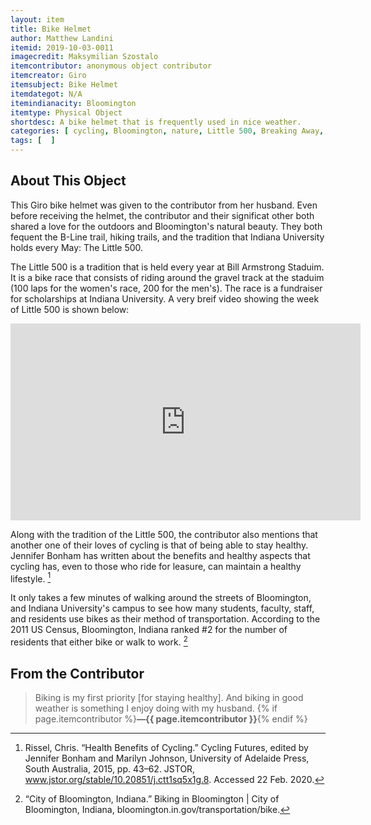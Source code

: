 ```yaml
---
layout: item
title: Bike Helmet
author: Matthew Landini
itemid: 2019-10-03-0011
imagecredit: Maksymilian Szostalo
itemcontributor: anonymous object contributor
itemcreator: Giro
itemsubject: Bike Helmet
itemdategot: N/A
itemindianacity: Bloomington
itemtype: Physical Object
shortdesc: A bike helmet that is frequently used in nice weather.
categories: [ cycling, Bloomington, nature, Little 500, Breaking Away, tradition ]
tags: [  ]
---
```

## About This Object

This Giro bike helmet was given to the contributor from her husband. Even before receiving the helmet, the contributor and their significat other both shared a love for the outdoors and Bloomington's natural beauty. They both fequent the B-Line trail, hiking trails, and the tradition that Indiana University holds every May: The Little 500. 

The Little 500 is a tradition that is held every year at Bill Armstrong Staduim. It is a bike race that consists of riding around the gravel track at the staduim (100 laps for the women's race, 200 for the men's). The race is a fundraiser for scholarships at Indiana University. A very breif video showing the week of Little 500 is shown below:
<iframe width="560" height="315" src="https://www.youtube.com/embed/tUdN4idSDxc" frameborder="0" allow="accelerometer; autoplay; encrypted-media; gyroscope; picture-in-picture" allowfullscreen></iframe>

Along with the tradition of the Little 500, the contributor also mentions that another one of their loves of cycling is that of being able to stay healthy. Jennifer Bonham has written about the benefits and healthy aspects that cycling has, even to those who ride for leasure, can maintain a healthy lifestyle. [^1] 

It only takes a few minutes of walking around the streets of Bloomington, and Indiana University's campus to see how many students, faculty, staff, and residents use bikes as their method of transportation. According to the 2011 US Census, Bloomington, Indiana ranked #2 for the number of residents that either bike or walk to work. [^2]

## From the Contributor

>Biking is my first priority [for staying healthy]. And biking in good weather is something I enjoy doing with my husband. {% if page.itemcontributor %}**—{{ page.itemcontributor }}**{% endif %}

[^1]: Rissel, Chris. “Health Benefits of Cycling.” Cycling Futures, edited by Jennifer Bonham and Marilyn Johnson, University of Adelaide Press, South Australia, 2015, pp. 43–62. JSTOR, www.jstor.org/stable/10.20851/j.ctt1sq5x1g.8. Accessed 22 Feb. 2020.
 [^2]: “City of Bloomington, Indiana.” Biking in Bloomington | City of Bloomington, Indiana, bloomington.in.gov/transportation/bike.
